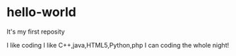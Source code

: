 # hello-world
It's my first reposity

I like coding I like C++,java,HTML5,Python,php
I can coding the whole night!
